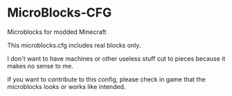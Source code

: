# MicroBlocks-CFG
Microblocks for modded Minecraft

This microblocks.cfg includes real blocks only.

I don't want to have machines or other useless stuff cut to pieces because it makes no sense to me.

If you want to contribute to this config, please check in game that the microblocks looks or works like intended.
